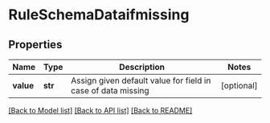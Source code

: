 # RuleSchemaDataifmissing

## Properties
Name | Type | Description | Notes
------------ | ------------- | ------------- | -------------
**value** | **str** | Assign given default value for field in case of data missing | [optional] 

[[Back to Model list]](../README.md#documentation-for-models) [[Back to API list]](../README.md#documentation-for-api-endpoints) [[Back to README]](../README.md)



